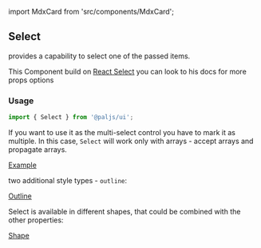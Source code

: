 import MdxCard from 'src/components/MdxCard';

<MdxCard>

## Select

provides a capability to select one of the passed items.

This Component build on [React Select](https://react-select.com/) you can look to his docs for more props options

### Usage

```js
import { Select } from '@paljs/ui';
```

If you want to use it as the multi-select control you have to mark it as multiple. In this case, `Select` will work only with arrays - accept arrays and propagate arrays.

[Example](demo://Example.tsx)

two additional style types - `outline`:

[Outline](demo://Outline.tsx)

Select is available in different shapes, that could be combined with the other properties:

[Shape](demo://Shape.tsx)

</MdxCard>